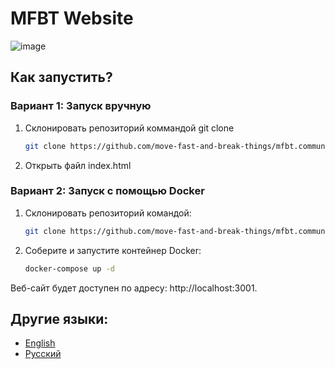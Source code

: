 # MFBT Website

![image](https://github.com/move-fast-and-break-things/mfabt_site/assets/92587254/18e628c2-26bb-4f31-8a7f-5173e218ed40)

## Как запустить?

### Вариант 1: Запуск вручную

1. Склонировать репозиторий коммандой git clone
   ```bash
   git clone https://github.com/move-fast-and-break-things/mfbt.community.git
   ```
2. Открыть файл index.html

### Вариант 2: Запуск с помощью Docker

1. Склонировать репозиторий командой:

    ```bash
    git clone https://github.com/move-fast-and-break-things/mfbt.community.git
    ```

2.  Соберите и запустите контейнер Docker:

    ```bash
    docker-compose up -d
    ```

Веб-сайт будет доступен по адресу: http://localhost:3001.

## Другие языки:

- [English](README.md)
- [Русский](README.ru.md)
